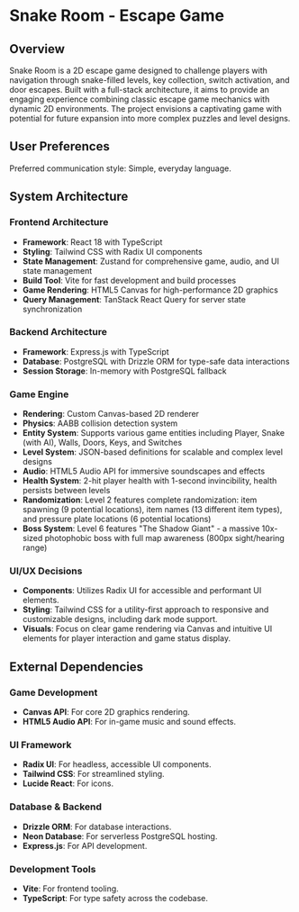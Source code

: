 # Snake Room - Escape Game

## Overview

Snake Room is a 2D escape game designed to challenge players with navigation through snake-filled levels, key collection, switch activation, and door escapes. Built with a full-stack architecture, it aims to provide an engaging experience combining classic escape game mechanics with dynamic 2D environments. The project envisions a captivating game with potential for future expansion into more complex puzzles and level designs.

## User Preferences

Preferred communication style: Simple, everyday language.

## System Architecture

### Frontend Architecture
- **Framework**: React 18 with TypeScript
- **Styling**: Tailwind CSS with Radix UI components
- **State Management**: Zustand for comprehensive game, audio, and UI state management
- **Build Tool**: Vite for fast development and build processes
- **Game Rendering**: HTML5 Canvas for high-performance 2D graphics
- **Query Management**: TanStack React Query for server state synchronization

### Backend Architecture
- **Framework**: Express.js with TypeScript
- **Database**: PostgreSQL with Drizzle ORM for type-safe data interactions
- **Session Storage**: In-memory with PostgreSQL fallback

### Game Engine
- **Rendering**: Custom Canvas-based 2D renderer
- **Physics**: AABB collision detection system
- **Entity System**: Supports various game entities including Player, Snake (with AI), Walls, Doors, Keys, and Switches
- **Level System**: JSON-based definitions for scalable and complex level designs
- **Audio**: HTML5 Audio API for immersive soundscapes and effects
- **Health System**: 2-hit player health with 1-second invincibility, health persists between levels
- **Randomization**: Level 2 features complete randomization: item spawning (9 potential locations), item names (13 different item types), and pressure plate locations (6 potential locations)
- **Boss System**: Level 6 features "The Shadow Giant" - a massive 10x-sized photophobic boss with full map awareness (800px sight/hearing range)

### UI/UX Decisions
- **Components**: Utilizes Radix UI for accessible and performant UI elements.
- **Styling**: Tailwind CSS for a utility-first approach to responsive and customizable designs, including dark mode support.
- **Visuals**: Focus on clear game rendering via Canvas and intuitive UI elements for player interaction and game status display.

## External Dependencies

### Game Development
- **Canvas API**: For core 2D graphics rendering.
- **HTML5 Audio API**: For in-game music and sound effects.

### UI Framework
- **Radix UI**: For headless, accessible UI components.
- **Tailwind CSS**: For streamlined styling.
- **Lucide React**: For icons.

### Database & Backend
- **Drizzle ORM**: For database interactions.
- **Neon Database**: For serverless PostgreSQL hosting.
- **Express.js**: For API development.

### Development Tools
- **Vite**: For frontend tooling.
- **TypeScript**: For type safety across the codebase.